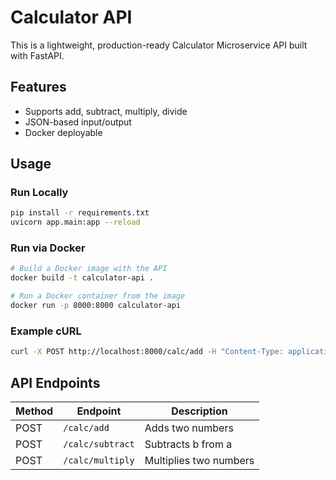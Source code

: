 # Calculator API

This is a lightweight, production-ready Calculator Microservice API built with FastAPI.

## Features
- Supports add, subtract, multiply, divide
- JSON-based input/output
- Docker deployable

## Usage
### Run Locally
```bash
pip install -r requirements.txt
uvicorn app.main:app --reload
```

### Run via Docker
```bash
# Build a Docker image with the API
docker build -t calculator-api .

# Run a Docker container from the image
docker run -p 8000:8000 calculator-api
```

### Example cURL

```bash
curl -X POST http://localhost:8000/calc/add -H "Content-Type: application/json" -d '{"a": 10, "b": 5}'
```

## API Endpoints

| Method | Endpoint         | Description     |
|--------|------------------|-----------------|
| POST   | `/calc/add`      | Adds two numbers|
| POST   | `/calc/subtract` | Subtracts b from a |
| POST   | `/calc/multiply` | Multiplies two numbers |
